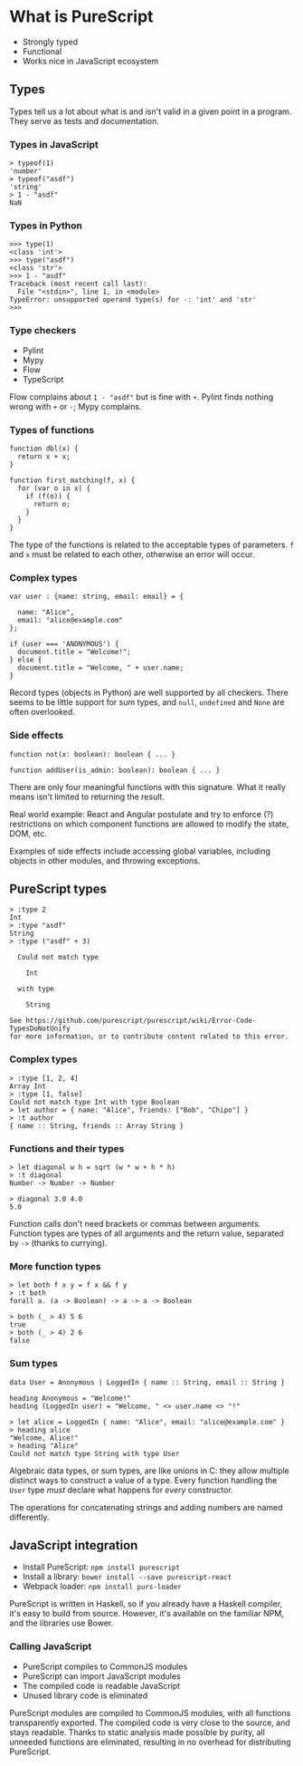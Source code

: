 # What is PureScript

* Strongly typed
* Functional
* Works nice in JavaScript ecosystem

## Types

Types tell us a lot about what is and isn't valid in a given point in a
program. They serve as tests and documentation.

### Types in JavaScript

```
> typeof(1)
'number'
> typeof("asdf")
'string'
> 1 - "asdf"
NaN
```

### Types in Python

```
>>> type(1)
<class 'int'>
>>> type("asdf")
<class 'str'>
>>> 1 - "asdf"
Traceback (most recent call last):
  File "<stdin>", line 1, in <module>
TypeError: unsupported operand type(s) for -: 'int' and 'str'
>>> 
```

### Type checkers

* Pylint
* Mypy
* Flow
* TypeScript

Flow complains about `1 - "asdf"` but is fine with `+`.
Pylint finds nothing wrong with `+` or `-`; Mypy complains.

### Types of functions

```
function dbl(x) {
  return x + x;
}
```

```
function first_matching(f, x) {
  for (var o in x) {
    if (f(o)) {
      return o;
    }
  }
}
```

The type of the functions is related to the acceptable types of parameters.
`f` and `x` must be related to each other, otherwise an error will occur.

### Complex types

```
var user : {name: string, email: email} = {

  name: "Alice",
  email: "alice@example.com"
};
```

```
if (user === 'ANONYMOUS') {
  document.title = "Welcome!";
} else {
  document.title = "Welcome, " + user.name;
}
```

Record types (objects in Python) are well supported by all checkers. There
seems to be little support for sum types, and `null`, `undefined` and `None`
are often overlooked.

### Side effects

```
function not(x: boolean): boolean { ... }

function addUser(is_admin: boolean): boolean { ... }
```

There are only four meaningful functions with this signature. What it really
means isn't limited to returning the result.

Real world example: React and Angular postulate and try to enforce (?)
restrictions on which component functions are allowed to modify the state, DOM,
etc.

Examples of side effects include accessing global variables, including objects
in other modules, and throwing exceptions.

## PureScript types

```
> :type 2
Int
> :type "asdf"
String
> :type ("asdf" + 3)

  Could not match type
       
    Int
       
  with type
          
    String

See https://github.com/purescript/purescript/wiki/Error-Code-TypesDoNotUnify
for more information, or to contribute content related to this error.
```

### Complex types

```
> :type [1, 2, 4]
Array Int
> :type [1, false]
Could not match type Int with type Boolean
> let author = { name: "Alice", friends: ["Bob", "Chipo"] }
> :t author
{ name :: String, friends :: Array String }
```

### Functions and their types

```
> let diagonal w h = sqrt (w * w + h * h)
> :t diagonal
Number -> Number -> Number

> diagonal 3.0 4.0
5.0
```

Function calls don't need brackets or commas between arguments. Function types
are types of all arguments and the return value, separated by `->` (thanks to
currying).

### More function types

```
> let both f x y = f x && f y
> :t both
forall a. (a -> Boolean) -> a -> a -> Boolean

> both (_ > 4) 5 6
true
> both (_ > 4) 2 6
false
```

### Sum types

```
data User = Anonymous | LoggedIn { name :: String, email :: String }

heading Anonymous = "Welcome!"
heading (LoggedIn user) = "Welcome, " <> user.name <> "!"
```

```
> let alice = LoggedIn { name: "Alice", email: "alice@example.com" }
> heading alice
"Welcome, Alice!"
> heading "Alice"
Could not match type String with type User
```

Algebraic data types, or sum types, are like unions in C: they allow multiple
distinct ways to construct a value of a type. Every function handling the `User`
type _must_ declare what happens for _every_ constructor.

The operations for concatenating strings and adding numbers are named
differently.

## JavaScript integration

* Install PureScript: `npm install purescript`
* Install a library: `bower install --save purescript-react`
* Webpack loader: `npm install purs-loader`

PureScript is written in Haskell, so if you already have a Haskell compiler,
it's easy to build from source. However, it's available on the familiar NPM, and
the libraries use Bower.

### Calling JavaScript

* PureScript compiles to CommonJS modules
* PureScript can import JavaScript modules
* The compiled code is readable JavaScript
* Unused library code is eliminated

PureScript modules are compiled to CommonJS modules, with all functions
transparently exported. The compiled code is very close to the source, and stays
readable. Thanks to static analysis made possible by purity, all unneeded
functions are eliminated, resulting in no overhead for distributing PureScript.

